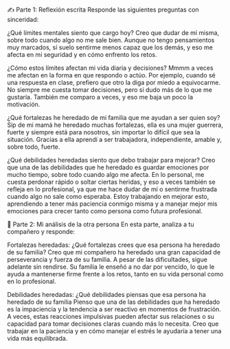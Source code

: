 ✍️ Parte 1: Reflexión escrita
Responde las siguientes preguntas con sinceridad:

¿Qué límites mentales siento que cargo hoy?
Creo que dudar de mí misma, sobre todo cuando algo no me sale bien. Aunque no tengo pensamientos muy marcados, sí suelo sentirme menos capaz que los demás, y eso me afecta en mi seguridad y en cómo enfrento los retos.

¿Cómo estos límites afectan mi vida diaria y decisiones?
Mmmm a veces me afectan en la forma en que respondo o actúo. Por ejemplo, cuando sé una respuesta en clase, prefiero que otro la diga por miedo a equivocarme. No siempre me cuesta tomar decisiones, pero sí dudo más de lo que me gustaría. También me comparo a veces, y eso me baja un poco la motivación.

¿Qué fortalezas he heredado de mi familia que me ayudan a ser quien soy?
Sip de mi mamá he heredado muchas fortalezas, ella es una mujer guerrera, fuerte y siempre está para nosotros, sin importar lo difícil que sea la situación. Gracias a ella aprendí a ser trabajadora, independiente, amable y, sobre todo, fuerte. 

¿Qué debilidades heredadas siento que debo trabajar para mejorar?
Creo que una de las debilidades que he heredado es guardar emociones por mucho tiempo, sobre todo cuando algo me afecta. En lo personal, me cuesta perdonar rápido o soltar ciertas heridas, y eso a veces también se refleja en lo profesional, ya que me hace dudar de mí o sentirme frustrada cuando algo no sale como esperaba. Estoy trabajando en mejorar esto, aprendiendo a tener más paciencia conmigo misma y a manejar mejor mis emociones para crecer tanto como persona como futura profesional.

💬 Parte 2: Mi análisis de la otra persona
En esta parte, analiza a tu compañero y responde:

Fortalezas heredadas: ¿Qué fortalezas crees que esa persona ha heredado de su familia?
Creo que mi compañero ha heredado una gran capacidad de perseverancia y fuerza de su familia. A pesar de las dificultades, sigue adelante sin rendirse. Su familia le enseñó a no dar por vencido, lo que le ayuda a mantenerse firme frente a los retos, tanto en su vida personal como en lo profesional.

Debilidades heredadas: ¿Qué debilidades piensas que esa persona ha heredado de su familia
Pienso que una de las debilidades que ha heredado es la impaciencia y la tendencia a ser reactivo en momentos de frustración. A veces, estas reacciones impulsivas pueden afectar sus relaciones o su capacidad para tomar decisiones claras cuando más lo necesita. Creo que trabajar en la paciencia y en cómo manejar el estrés le ayudaría a tener una vida más equilibrada.
